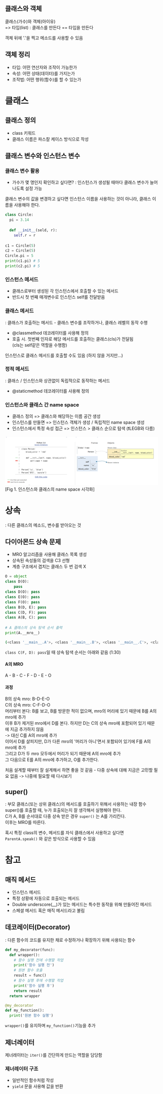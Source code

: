 ## 클래스와 객체

클래스(가수)와 객체(아이유)  
=> 타입(list) : 클래스를 만든다 == 타입을 만든다  

객체 뒤에 '.'을 찍고 메소드를 사용할 수 있음  

## 객체 정리
* 타입: 어떤 연산자와 조작이 가능한가  
* 속성: 어떤 상태(데이터)를 가지는가  
* 조작법: 어떤 행위(함수)를 할 수 있는가  

# 클래스  
## 클래스 정의  
* class 키워드  
* 클래스 이름은 파스칼 케이스 방식으로 작성  

## 클래스 변수와 인스턴스 변수  
### 클래스 변수 활용  
* 가수가 몇 명인지 확인하고 싶다면?
: 인스턴스가 생성될 때마다 클래스 변수가 늘어나도록 설정 가능  

클래스 변수의 값을 변경하고 싶다면 인스턴스 이름을 사용하는 것이 아니라, 클래스 이름을 사용해야 한다.  
```python
class Circle:
  pi = 3.14

  def __init__(seld, r):
    self.r = r

c1 = Circle(5)
c2 = Circle(5)
Circle.pi = 5 
print(c1.pi) # 5
print(c2.pi) # 5
```  

### 인스턴스 메서드  
* 클래스로부터 생성된 각 인스턴스에서 호출할 수 있는 메서드  
* 반드시 첫 번째 매개변수로 인스턴스 self를 전달받음  

### 클래스 메서드  
: 클래스가 호출하는 메서드 - 클래스 변수를 조작하거나, 클래스 레벨의 동작 수행  
* @classmethod 데코레이터를 사용해 정의  
* 호출 시. 첫번째 인자로 해당 메서드를 호출하는 클래스(cls)가 전달됨  
(cls는 self같은 역할을 수행함)  

인스턴스로 클래스 메서드를 호출할 수도 있음 (하지 않을 거지만...)  

### 정적 메서드  
: 클래스 / 인스턴스와 상관없이 독립적으로 동작하는 메서드  
* @staticmethod 데코레이터를 사용해 정의  

### 인스턴스와 클래스 간 name space  
* 클래스 정의 => 클래스와 해당하는 이름 공간 생성  
* 인스턴스를 만들면 => 인스턴스 객체가 생성 / 독립적인 name space 생성  
* 인스턴스에서 특정 속성 접근 => 인스턴스 > 클래스 순으로 탐색 (❗LEGB와 다름)  

![Fig 1. 인스턴스와 클래스 name space](src/image.png)  
[Fig 1. 인스턴스와 클래스의 name space 시각화]  

# 상속  
: 다른 클래스의 메소드, 변수를 받아오는 것  

## 다이아몬드 상속 문제  
* MRO 알고리즘을 사용해 클래스 목록 생성  
* 상속된 속성들의 검색을 C3 선형  
* 계층 구조에서 겹치는 클래스 두 번 검색 X  

```python
O = object
class D(O):
    pass
class D(O): pass
class E(O): pass
class F(O): pass
class B(D, E): pass
class C(D, F): pass
class A(B, C): pass

# A 클래스의 상속 탐색 순서 출력
print(A.__mro__)
```

```bash
(<class '__main__.A'>, <class '__main__.B'>, <class '__main__.C'>, <class '__main__.D'>, <class '__main__.E'>, <class '__main__.F'>, <class 'object'>)
```  

`class C(F, D): pass`일 때 상속 탐색 순서는 아래와 같음 (1:30)  

#### A의 MRO  
A - B - C - F - D - E - O

#### 과정
B의 상속 mro: B-D-E-O  
C의 상속 mro: C-F-D-O  
머리부터 본다: B를 보고, B를 방문한 적이 없으며, mro의 머리에 있기 때문에 B를 A의 mro에 추가  
이후 B가 제거된 mro에서 D를 본다. 하지만 D는 C의 상속 mro에 포함되어 있기 때문에 지금 추가하지 않음  
-> 대신 C를 A의 mro에 추가  
이어서 D를 살피지만, D가 다른 mro의 '머리가 아니'면서 포함되어 있기에 F를 A의 mro에 추가  
그리고 D가 두 mro 모두에서 머리가 되기 때문에 A의 mro에 추가  
그 다음으로 E를 A의 mro에 추가하고, O를 추가한다.  


처음 설계할 때부터 잘 설계해서 하면 좋을 것 같음 - 다중 상속에 대해 지금은 고민할 필요 없음 -> 나중에 필요할 때 다시보기  

## super()  
: 부모 클래스(또는 상위 클래스)의 메서드를 호출하기 위해서 사용하는 내장 함수  
super()를 호출할 때, 누가 호출되는지 잘 생각해서 실행해야 한다.  
C가 A, B를 순서대로 다중 상속 받은 경우 `super()` 는 A를 가리킨다.  
이후는 MRO를 따른다. 

혹시 특정 class의 변수, 메서드를 자식 클래스에서 사용하고 싶다면  
`ParentA.speak()` 와 같은 방식으로 사용할 수 있음  

# 참고  
## 매직 메서드  
* 인스턴스 메서드  
* 특정 상황에 자동으로 호출되는 메서드  
* Double underscore(__)가 있는 메서드는 특수한 동작을 위해 만들어진 메서드  
* 스페셜 메서드 혹은 매직 메서드라고 불림  

## 데코레이터(Decorator)  
: 다른 함수의 코드를 유지한 채로 수정하거나 확장하기 위해 사용되는 함수  
```python
def my_decorator(func):
  def wrapper():
    # 함수 실행 전에 수행할 작업  
    print('함수 실행 전')
    # 원본 함수 호출
    result = func()
    # 함수 실행 후에 수행할 작업
    print('함수 실행 후')
    return result
  return wrapper
```

```python
@my_decorator
def my_function():
  print('원본 함수 실행')
```
`wrapper()`를 유지하며 `my_function()`기능을 추가

## 제너레이터  
제너레이터는 `iter()`를 간단하게 만드는 역할을 담당함  
### 제너레이터 구조  
* 일반적인 함수처럼 작성  
* `yield` 문을 사용해 값을 반환  